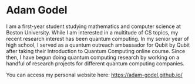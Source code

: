 # Adam Godel
I am a first-year student studying mathematics and computer science at Boston University. While I am interested in a multitude of CS topics, my recent research interest has been quantum computing. In my senior year of high school, I served as a quantum outreach ambassador for Qubit by Qubit after taking their Introduction to Quantum Computing online course. Since then, I have begun doing quantum computing research by working on a handful of research projects for different quantum computing companies.

You can access my personal website here: https://adam-godel.github.io/
